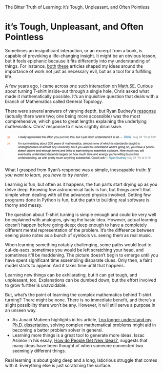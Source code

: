 The Bitter Truth of Learning: it’s Tough, Unpleasant, and Often Pointless

# it’s Tough, Unpleasant, and Often Pointless

Sometimes an insignificant interaction, or an excerpt from a book, is capable of provoking a life-changing insight. It might be an obvious lesson, but it feels epiphanic because it fits differently into my understanding of things. For instance, [both](http://blog.pieratt.com/post/977179815/in-praise-of-quitting-your-job)  [these](https://www.nytimes.com/2015/11/22/jobs/bored-to-tears-by-a-do-nothing-dream-job.html) articles shaped my ideas around the importance of work not just as necessary evil, but as a tool for a fulfilling life.

A few years ago, I came across one such interaction on [Math.SE](https://math.stackexchange.com/). Curious about turning T-shirt inside-out through a single hole, Chris asked what made it mathematically possible. It’s an inquisitive question that deals with a branch of Mathematics called General Topology.

There were several answers of varying depth, but Ryan Budney’s [response](https://math.stackexchange.com/a/2992/35086) (actually there were two; one being more accessible) was the most comprehensive, which goes to great lengths explaining the underlying mathematics. Chris’ response to it was slightly dismissive.

![s_6E6789127E6CF719D7A6895292C02E4C92B140DE76C6937D390D758AFFF1ADAC_1521885780961_question.png](../_resources/733a195dc1b955f341fc2045e14cb3f0.png)

What I grasped from Ryan’s response was a simple, inescapable truth: *If you want to learn, you have to try harder*.

Learning is fun, but often as it happens, the fun parts start drying up as you delve deep. Knowing few astronomical facts is fun, but things aren’t that simple when dealing with all the advanced physics involved. Getting few programs done in Python is fun, but the path to building real software is thorny and messy.

The question about T-shirt turning is simple enough and could be very well be explained with analogies, giving the basic idea. However, actual learning doesn’t happen before going deep; deep enough to have a completely different mental representation of the problem. It’s the difference between seeing piano notes as a bunch of symbols vs. seeing them as real music.

When learning something notably challenging, some paths would lead to cul-de-sacs, sometimes you would be left scratching your head, and sometimes it’ll be maddening. The picture doesn’t begin to emerge until you have spent significant time assembling disparate clues. Only then, a faint model starts to appear. And it takes time until that happens.

Learning new things can be exhilarating, but it can get tough, and unpleasant, too. Explanations can be dumbed down, but the effort involved to grow further is unavoidable.

But, what’s the point of learning the complex mathematics behind T-shirt turning? There might be none. There is no immediate benefit, and there’s a slight possibility there won’t be any. However, it will still serve a purpose in an unseen way.

- As Junaid Mubeen highlights in his article, [I no longer understand my Ph.D. dissertation,](https://medium.com/@fjmubeen/ai-no-longer-understand-my-phd-dissertation-and-what-this-means-for-mathematics-education-1d40708f61c) solving complex mathematical problems might aid in becoming a better problem solver in general.
- Learning more things is a great tool to generate more ideas. Issac Asimov in his essay, [How do People Get New Ideas?](https://www.technologyreview.com/s/531911/isaac-asimov-asks-how-do-people-get-new-ideas/), suggests that many ideas have been thought of when someone connected two seemingly different things.

Real learning is about going deep and a long, laborious struggle that comes with it. Everything else is just scratching the surface.